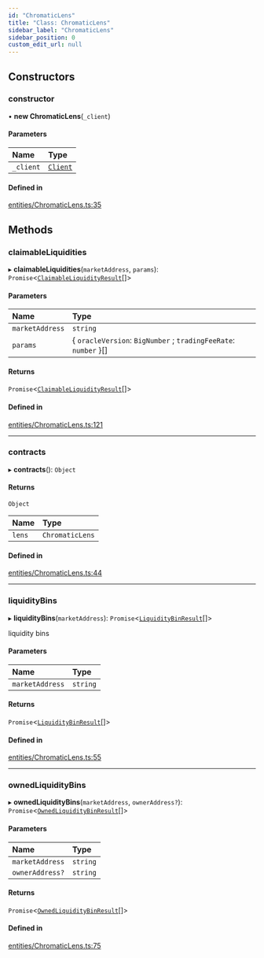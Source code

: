 ```yaml
---
id: "ChromaticLens"
title: "Class: ChromaticLens"
sidebar_label: "ChromaticLens"
sidebar_position: 0
custom_edit_url: null
---
```


## Constructors

### constructor

• **new ChromaticLens**(`_client`)

#### Parameters

| Name | Type |
| :------ | :------ |
| `_client` | [`Client`](Client.md) |

#### Defined in

[entities/ChromaticLens.ts:35](https://github.com/chromatic-protocol/sdk/blob/9276400/src/entities/ChromaticLens.ts#L35)

## Methods

### claimableLiquidities

▸ **claimableLiquidities**(`marketAddress`, `params`): `Promise`<[`ClaimableLiquidityResult`](../interfaces/ClaimableLiquidityResult.md)[]\>

#### Parameters

| Name | Type |
| :------ | :------ |
| `marketAddress` | `string` |
| `params` | { `oracleVersion`: `BigNumber` ; `tradingFeeRate`: `number`  }[] |

#### Returns

`Promise`<[`ClaimableLiquidityResult`](../interfaces/ClaimableLiquidityResult.md)[]\>

#### Defined in

[entities/ChromaticLens.ts:121](https://github.com/chromatic-protocol/sdk/blob/9276400/src/entities/ChromaticLens.ts#L121)

___

### contracts

▸ **contracts**(): `Object`

#### Returns

`Object`

| Name | Type |
| :------ | :------ |
| `lens` | `ChromaticLens` |

#### Defined in

[entities/ChromaticLens.ts:44](https://github.com/chromatic-protocol/sdk/blob/9276400/src/entities/ChromaticLens.ts#L44)

___

### liquidityBins

▸ **liquidityBins**(`marketAddress`): `Promise`<[`LiquidityBinResult`](../interfaces/LiquidityBinResult.md)[]\>

liquidity bins

#### Parameters

| Name | Type |
| :------ | :------ |
| `marketAddress` | `string` |

#### Returns

`Promise`<[`LiquidityBinResult`](../interfaces/LiquidityBinResult.md)[]\>

#### Defined in

[entities/ChromaticLens.ts:55](https://github.com/chromatic-protocol/sdk/blob/9276400/src/entities/ChromaticLens.ts#L55)

___

### ownedLiquidityBins

▸ **ownedLiquidityBins**(`marketAddress`, `ownerAddress?`): `Promise`<[`OwnedLiquidityBinResult`](../interfaces/OwnedLiquidityBinResult.md)[]\>

#### Parameters

| Name | Type |
| :------ | :------ |
| `marketAddress` | `string` |
| `ownerAddress?` | `string` |

#### Returns

`Promise`<[`OwnedLiquidityBinResult`](../interfaces/OwnedLiquidityBinResult.md)[]\>

#### Defined in

[entities/ChromaticLens.ts:75](https://github.com/chromatic-protocol/sdk/blob/9276400/src/entities/ChromaticLens.ts#L75)

